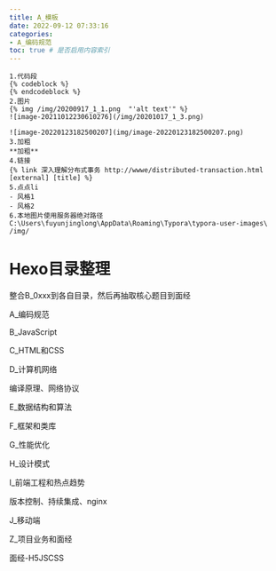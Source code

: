 ```yaml
---
title: A_模板
date: 2022-09-12 07:33:16
categories:
- A_编码规范
toc: true # 是否启用内容索引
---
```


```
1.代码段
{% codeblock %}
{% endcodeblock %}
2.图片
{% img /img/20200917_1_1.png  "'alt text'" %}   
![image-20211012230610276](/img/20201017_1_3.png)

![image-20220123182500207](img/image-20220123182500207.png)
3.加粗
**加粗**
4.链接
{% link 深入理解分布式事务 http://wwwe/distributed-transaction.html [external] [title] %}
5.点点li
- 风格1
- 风格2
6.本地图片使用服务器绝对路径
C:\Users\fuyunjinglong\AppData\Roaming\Typora\typora-user-images\
/img/
```

# Hexo目录整理

整合B_0xxx到各自目录，然后再抽取核心题目到面经

A_编码规范 

B_JavaScript

C_HTML和CSS

D_计算机网络

编译原理、网络协议

E_数据结构和算法

F_框架和类库

G_性能优化

H_设计模式

I_前端工程和热点趋势

版本控制、持续集成、nginx

J_移动端

Z_项目业务和面经

面经-H5JSCSS